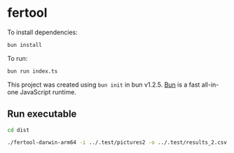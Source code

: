 # fertool

To install dependencies:

```bash
bun install
```

To run:

```bash
bun run index.ts
```

This project was created using `bun init` in bun v1.2.5. [Bun](https://bun.sh) is a fast all-in-one JavaScript runtime.

## Run executable

```bash
cd dist

./fertool-darwin-arm64 -i ../.test/pictures2 -o ../.test/results_2.csv -m ../model/yolo.onnx --debug

```
